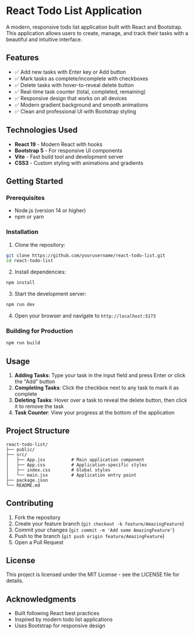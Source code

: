 # React Todo List Application

A modern, responsive todo list application built with React and Bootstrap. This application allows users to create, manage, and track their tasks with a beautiful and intuitive interface.

## Features

- ✅ Add new tasks with Enter key or Add button
- ✅ Mark tasks as complete/incomplete with checkboxes
- ✅ Delete tasks with hover-to-reveal delete button
- ✅ Real-time task counter (total, completed, remaining)
- ✅ Responsive design that works on all devices
- ✅ Modern gradient background and smooth animations
- ✅ Clean and professional UI with Bootstrap styling

## Technologies Used

- **React 19** - Modern React with hooks
- **Bootstrap 5** - For responsive UI components
- **Vite** - Fast build tool and development server
- **CSS3** - Custom styling with animations and gradients

## Getting Started

### Prerequisites

- Node.js (version 14 or higher)
- npm or yarn

### Installation

1. Clone the repository:

```bash
git clone https://github.com/yourusername/react-todo-list.git
cd react-todo-list
```

2. Install dependencies:

```bash
npm install
```

3. Start the development server:

```bash
npm run dev
```

4. Open your browser and navigate to `http://localhost:5173`

### Building for Production

```bash
npm run build
```

## Usage

1. **Adding Tasks**: Type your task in the input field and press Enter or click the "Add" button
2. **Completing Tasks**: Click the checkbox next to any task to mark it as complete
3. **Deleting Tasks**: Hover over a task to reveal the delete button, then click it to remove the task
4. **Task Counter**: View your progress at the bottom of the application

## Project Structure

```
react-todo-list/
├── public/
├── src/
│   ├── App.jsx          # Main application component
│   ├── App.css          # Application-specific styles
│   ├── index.css        # Global styles
│   └── main.jsx         # Application entry point
├── package.json
└── README.md
```

## Contributing

1. Fork the repository
2. Create your feature branch (`git checkout -b feature/AmazingFeature`)
3. Commit your changes (`git commit -m 'Add some AmazingFeature'`)
4. Push to the branch (`git push origin feature/AmazingFeature`)
5. Open a Pull Request

## License

This project is licensed under the MIT License - see the LICENSE file for details.

## Acknowledgments

- Built following React best practices
- Inspired by modern todo list applications
- Uses Bootstrap for responsive design
